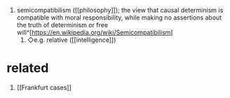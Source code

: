 1. semicompatibilism ([[philosophy]]); the view that causal determinism is compatible with moral responsibility, while making no assertions about the truth of determinism or free will^[https://en.wikipedia.org/wiki/Semicompatibilism]
	1. ◇e.g. relative ([[intelligence]])

# related
1. [[Frankfurt cases]]